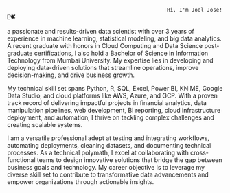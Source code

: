                                                         Hi, I'm Joel Jose!👋🕊️
a passionate and results-driven data scientist with over 3 years of experience in machine learning, statistical modeling, and big data analytics. A recent graduate with honors in Cloud Computing and Data Science post-graduate certifications, I also hold a Bachelor of Science in Information Technology from Mumbai University. My expertise lies in developing and deploying data-driven solutions that streamline operations, improve decision-making, and drive business growth.

My technical skill set spans Python, R, SQL, Excel, Power BI, KNIME, Google Data Studio, and cloud platforms like AWS, Azure, and GCP. With a proven track record of delivering impactful projects in financial analytics, data manipulation pipelines, web development, BI reporting, cloud infrastructure deployment, and automation, I thrive on tackling complex challenges and creating scalable systems.

I am a versatile professional adept at testing and integrating workflows, automating deployments, cleaning datasets, and documenting technical processes. As a technical polymath, I excel at collaborating with cross-functional teams to design innovative solutions that bridge the gap between business goals and technology. My career objective is to leverage my diverse skill set to contribute to transformative data advancements and empower organizations through actionable insights.

